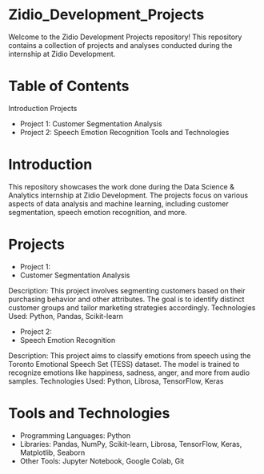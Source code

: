 # Zidio_Development_Projects
 
Welcome to the Zidio Development Projects repository! This repository contains a collection of projects and analyses conducted during the internship at Zidio Development.

# Table of Contents
Introduction
Projects
- Project 1: Customer Segmentation Analysis
- Project 2: Speech Emotion Recognition
Tools and Technologies


# Introduction
This repository showcases the work done during the Data Science & Analytics internship at Zidio Development. The projects focus on various aspects of data analysis and machine learning, including customer segmentation, speech emotion recognition, and more.

# Projects
- Project 1:
- Customer Segmentation Analysis

Description: This project involves segmenting customers based on their purchasing behavior and other attributes. The goal is to identify distinct customer groups and tailor marketing strategies accordingly.
Technologies Used: Python, Pandas, Scikit-learn

- Project 2:
- Speech Emotion Recognition

Description: This project aims to classify emotions from speech using the Toronto Emotional Speech Set (TESS) dataset. The model is trained to recognize emotions like happiness, sadness, anger, and more from audio samples.
Technologies Used: Python, Librosa, TensorFlow, Keras

# Tools and Technologies
- Programming Languages: Python
- Libraries: Pandas, NumPy, Scikit-learn, Librosa, TensorFlow, Keras, Matplotlib, Seaborn
- Other Tools: Jupyter Notebook, Google Colab, Git
